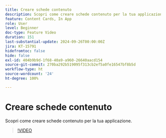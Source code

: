 ```yaml
---
title: Creare schede contenuto
description: Scopri come creare schede contenuto per la tua applicazione.
feature: Content Cards, In App
role: User
level: Beginner
doc-type: Feature Video
duration: 151
last-substantial-update: 2024-09-26T00:00:00Z
jira: KT-15791
hidefromtoc: false
hide: false
exl-id: 404b9b9d-1f68-40a9-a960-26640aacd154
source-git-commit: 270ba292b519095f313cb2ef5a0fe16547bf8b5d
workflow-type: ht
source-wordcount: '24'
ht-degree: 100%

---
```


# Creare schede contenuto

Scopri come creare schede contenuto per la tua applicazione.

>[!VIDEO](https://video.tv.adobe.com/v/3434783/?learn=on)
